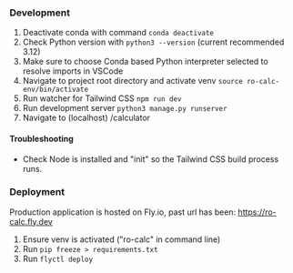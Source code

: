 ### Development

1. Deactivate conda with command ```conda deactivate```
2. Check Python version with ```python3 --version``` (current recommended 3.12)
3. Make sure to choose Conda based Python interpreter selected to resolve imports in VSCode
4. Navigate to project root directory and activate venv ```source ro-calc-env/bin/activate```
5. Run watcher for Tailwind CSS ```npm run dev```
6. Run development server ```python3 manage.py runserver```
7. Navigate to (localhost) /calculator

#### Troubleshooting

- Check Node is installed and "init" so the Tailwind CSS build process runs. 

### Deployment

Production application is hosted on Fly.io, past url has been: 
https://ro-calc.fly.dev

1. Ensure venv is activated ("ro-calc" in command line)
2. Run ```pip freeze > requirements.txt```
3. Run ```flyctl deploy```